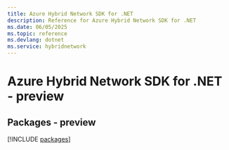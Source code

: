 ```yaml
---
title: Azure Hybrid Network SDK for .NET
description: Reference for Azure Hybrid Network SDK for .NET
ms.date: 06/05/2025
ms.topic: reference
ms.devlang: dotnet
ms.service: hybridnetwork
---
```

# Azure Hybrid Network SDK for .NET - preview
## Packages - preview
[!INCLUDE [packages](hybrid-network-index.md)]